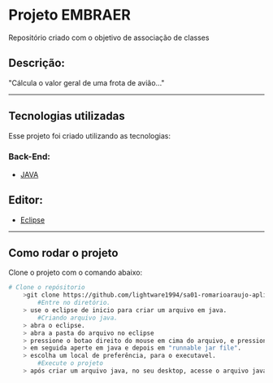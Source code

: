 # Projeto EMBRAER

Repositório criado com o objetivo de associação de classes

## Descrição:

"Cálcula o valor geral de uma frota de avião..."

---
## Tecnologias utilizadas

Esse projeto foi criado utilizando as tecnologias:

### Back-End:
- [JAVA](https://jdk.java.net)

## Editor:
- [Eclipse](https://www.eclipse.org/downloads/)
---
## Como rodar o projeto
Clone o projeto com o comando abaixo:

```bash
# Clone o repósitorio
	>git clone https://github.com/lightware1994/sa01-romarioaraujo-aplicacao6.git
		#Entre no diretório.
	> use o eclipse de inicio para criar um arquivo em java. 
		#Criando arquivo java.
	> abra o eclipse.
	> abra a pasta do arquivo no eclipse
	> pressione o botao direito do mouse em cima do arquivo, e pressione em export.
	> em seguida aperte em java e depois em "runnable jar file".
	> escolha um local de preferência, para o executavel.
		#Execute o projeto
	> após criar um arquivo java, no seu desktop, acesse o arquivo java. 
```	